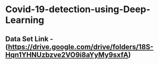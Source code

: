 # Covid-19-detection-using-Deep-Learning
## Data Set Link - (https://drive.google.com/drive/folders/18S-Hqn1YHNUzbzve2VO9i8aYyMy9sxfA)
